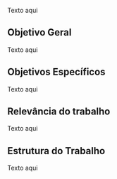 Texto aqui

## Objetivo Geral

Texto aqui

## Objetivos Específicos

Texto aqui

## Relevância do trabalho

Texto aqui

## Estrutura do Trabalho

Texto aqui
